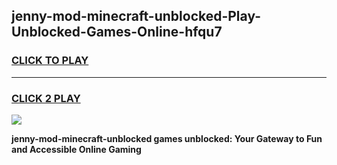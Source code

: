 
## jenny-mod-minecraft-unblocked-Play-Unblocked-Games-Online-hfqu7
<h3>
<a href="https://premium76.site?title=jenny-mod-minecraft-unblocked&ref=25A">CLICK TO PLAY</a></h3>
<hr>

<h3>
<a href="https://premium76.site?title=jenny-mod-minecraft-unblocked&ref=25A">CLICK 2 PLAY</a>
  
</h3>

<a href="https://premium76.site?title=jenny-mod-minecraft-unblocked&ref=25A"><img src="https://clearcache.store/games.png"></a>


**jenny-mod-minecraft-unblocked games unblocked: Your Gateway to Fun and Accessible Online Gaming**
